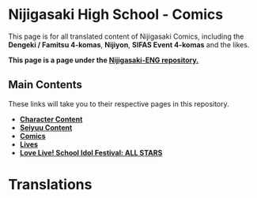 # Nijigasaki High School - Comics
This page is for all translated content of Nijigasaki Comics, including the **Dengeki / Famitsu 4-komas**, **Nijiyon**, **SIFAS Event 4-komas** and the likes.

**This page is a page under the [Nijigasaki-ENG repository.](README.md)**

## Main Contents
These links will take you to their respective pages in this repository.
* **[Character Content](character.md)**
* **[Seiyuu Content](seiyuu.md)**
* **[Comics](comics.md)**
* **[Lives](lives.md)**
* **[Love Live! School Idol Festival: ALL STARS](sifas.md)**

# Translations

